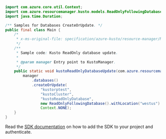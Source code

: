 ```java
import com.azure.core.util.Context;
import com.azure.resourcemanager.kusto.models.ReadOnlyFollowingDatabase;
import java.time.Duration;

/** Samples for Databases CreateOrUpdate. */
public final class Main {
    /*
     * x-ms-original-file: specification/azure-kusto/resource-manager/Microsoft.Kusto/stable/2022-02-01/examples/KustoDatabaseReadonlyUpdate.json
     */
    /**
     * Sample code: Kusto ReadOnly database update.
     *
     * @param manager Entry point to KustoManager.
     */
    public static void kustoReadOnlyDatabaseUpdate(com.azure.resourcemanager.kusto.KustoManager manager) {
        manager
            .databases()
            .createOrUpdate(
                "kustorptest",
                "kustoCluster",
                "kustoReadOnlyDatabase",
                new ReadOnlyFollowingDatabase().withLocation("westus").withHotCachePeriod(Duration.parse("P1D")),
                Context.NONE);
    }
}
```

Read the [SDK documentation](https://github.com/Azure/azure-sdk-for-java/blob/azure-resourcemanager-kusto_1.0.0-beta.4/sdk/kusto/azure-resourcemanager-kusto/README.md) on how to add the SDK to your project and authenticate.
